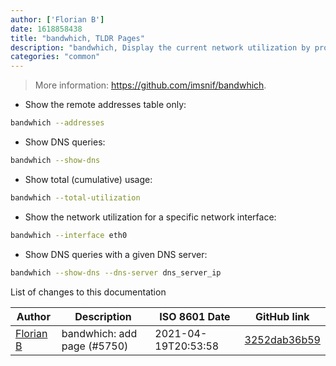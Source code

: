 ```yaml
---
author: ['Florian B']
date: 1618858438
title: "bandwhich, TLDR Pages"
description: "bandwhich, Display the current network utilization by process, connection or remote IP/hostname."
categories: "common"
---
```

> More information: <https://github.com/imsnif/bandwhich>.

- Show the remote addresses table only:

```bash
bandwhich --addresses
```

- Show DNS queries:

```bash
bandwhich --show-dns
```

- Show total (cumulative) usage:

```bash
bandwhich --total-utilization
```

- Show the network utilization for a specific network interface:

```bash
bandwhich --interface eth0
```

- Show DNS queries with a given DNS server:

```bash
bandwhich --show-dns --dns-server dns_server_ip
```
List of changes to this documentation


Author | Description | ISO 8601 Date | GitHub link
------|-----|-----|-----
[Florian B](mailto:gn0mish@protonmail.com) | bandwhich: add page (#5750) | 2021-04-19T20:53:58 | [3252dab36b59](https://github.com/tldr-pages/tldr/commit/3252dab36b59a29f7c2efb637537d3dd366e1440)

